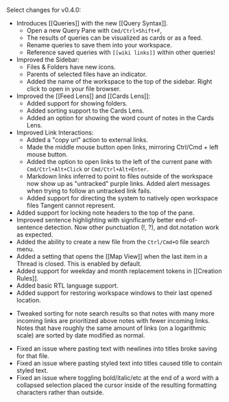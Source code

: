 Select changes for v0.4.0:
+ Introduces [[Queries]] with the new [[Query Syntax]].
	* Open a new Query Pane with `Cmd/Ctrl+Shift+F`,
	* The results of queries can be visualized as cards or as a feed.
	* Rename queries to save them into your workspace.
	* Reference saved queries with `[[wiki links]]` within other queries!
+ Improved the Sidebar:
	* Files & Folders have new icons.
	* Parents of selected files have an indicator.
	* Added the name of the workspace to the top of the sidebar. Right click to open in your file browser.
+ Improved the [[Feed Lens]] and [[Cards Lens]]:
	* Added support for showing folders.
	* Added sorting support to the Cards Lens.
	* Added an option for showing the word count of notes in the Cards Lens.
+ Improved Link Interactions:
	* Added a "copy url" action to external links.
	* Made the middle mouse button open links, mirroring Ctrl/Cmd + left mouse button.
	* Added the option to open links to the left of the current pane with `Cmd/Ctrl+Alt+Click` or `Cmd/Ctrl+Alt+Enter`.
	* Markdown links inferred to point to files outside of the workspace now show up as "untracked" purple links. Added alert messages when trying to follow an untracked link fails.
	* Added support for directing the system to natively open workspace files Tangent cannot represent.
+ Added support for locking note headers to the top of the pane.
+ Improved sentence highlighting with significantly better end-of-sentence detection. Now other punctuation (!, ?), and dot.notation work as expected.
+ Added the ability to create a new file from the `Ctrl/Cmd+O` file search menu.
+ Added a setting that opens the [[Map View]] when the last item in a Thread is closed. This is enabled by default.
+ Added support for weekday and month replacement tokens in [[Creation Rules]].
+ Added basic RTL language support.
+ Added support for restoring workspace windows to their last opened location.
* Tweaked sorting for note search results so that notes with many more incoming links are prioritized above notes with fewer incoming links. Notes that have roughly the same amount of links (on a logarithmic scale) are sorted by date modified as normal.
- Fixed an issue where pasting text with newlines into titles broke saving for that file.
- Fixed an issue where pasting styled text into titles caused title to contain styled text.
- Fixed an issue where toggling bold/italic/etc at the end of a word with a collapsed selection placed the cursor inside of the resulting formatting characters rather than outside.